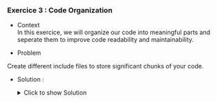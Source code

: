 ### Exercice 3 : Code Organization


- Context \
In this exercice, we will organize our code into meaningful parts and seperate them to improve code readability and maintainability.
 
- Problem  

Create different include files to store significant chunks of your code.

  

- Solution :
  <details>
    <summary>Click to show Solution</summary>

  Now that our source code is getting bigger and more complicated, we need to split it into smaller significant parts. 

  Let's first take a look at our project structure using CTRL+SHIFT+F5

  ![Project](https://github.com/Fabeure/ABAP-Initiation/blob/main/Images/Project.png?raw=true)

  We can now create a new INCLUDE file by right clicking on the root project folder -> create -> include

  ![Include](https://github.com/Fabeure/ABAP-Initiation/blob/main/Images/Include.png?raw=true)

  Let's name our include file Z*I*MM_DOCUMENTATION_F01 

  The I stands for Include
  The F01 means this include will contain forms
  
  You will be prompted to add an include statement to your main program, do so.

  We can now move our code into the include file.

  To make our code even more reusable, we can wrap it in a form statement

  a form is the equivalent of a function in traditional programming.

  ```abap
  *&---------------------------------------------------------------------*
  *& Include          ZIMM_DOCUMENTATION_F01
  *&---------------------------------------------------------------------*

    *&---------------------------------------------------------------------*
  *& Form select_salaries
  *&---------------------------------------------------------------------*
  *& select salaries using criteria from select-options
  *&---------------------------------------------------------------------*
  *& -->  p1        text
  *& <--  p2        text
  *&---------------------------------------------------------------------*
  FORM SELECT_SALARIES.
    CLEAR IT_SALARIES.
    SELECT *
      FROM ZEXOSALARIES
      INTO TABLE IT_SALARIES
      WHERE ID_SAL IN S_IDSAL
        AND NOM_SALARIES IN S_NOMSAL
        AND PRENOM_SALARIES IN S_PSAL
        AND DATE_DE_NAISSANCE IN S_DNSAL.
  *  IF SY-SUBRC <> 0.
  *    MESSAGE TEXT-E02 TYPE 'E'.
  *  ENDIF.
  ENDFORM.


  *&---------------------------------------------------------------------*
  *& Form sort_salaries_by
  *&---------------------------------------------------------------------*
  *& sort salaries by criteria
  *&---------------------------------------------------------------------*
  *& -->  p1        text
  *& <--  p2        text
  *&---------------------------------------------------------------------*
  FORM SORT_SALARIES_BY.
    SORT IT_SALARIES BY ID_SAL ASCENDING.
  ENDFORM.

  *&---------------------------------------------------------------------*
  *& Form select_societes
  *&---------------------------------------------------------------------*
  *& select BUKRS AND BKTXT using FOR ALL ENTRIES IN to only read relevant data
  *&---------------------------------------------------------------------*
  *& -->  p1        text
  *& <--  p2        text
  *&---------------------------------------------------------------------*
  FORM SELECT_SOCIETES.
    IF IT_SALARIES[] IS NOT INITIAL.
      SELECT *
        FROM T001
        INTO TABLE IT_SOCIETE
        FOR ALL ENTRIES IN IT_SALARIES
        WHERE BUKRS = WA_SALARIES-SOCIETE.
      IF SY-SUBRC = 0.
        SORT WT_SOCIETES BY BUKRS.
        "ELSE.
        "MESSAGE TEXT-E02 TYPE 'E'.
      ENDIF.
    ENDIF.
  ENDFORM.

  *&---------------------------------------------------------------------*
  *& Form write_salaries
  *&---------------------------------------------------------------------*
  *& write salaries and CoCode to standard output
  *&---------------------------------------------------------------------*
  *& -->  p1        text
  *& <--  p2        text
  *&---------------------------------------------------------------------*
  "FORM WRITE_SALARIES.
    LOOP AT IT_SALARIES INTO WA_SALARIES.
      CLEAR WA_SOCIETES.
      READ  TABLE IT_SOCIETE INTO WA_SOCIETE WITH KEY BUKRS = WA_SALARIES-SOCIETE.
      WRITE WA_SALARIES-NOM_SALARIES.
      WRITE WA_SALARIES-PRENOM_SALARIES.
      WRITE WA_SALARIES-ADRES_MAIL_SALARIES.
      WRITE WA_SOCIETES-BUKRS.
      WRITE WA_SOCIETES-BUTXT.
      WRITE :/.
    ENDLOOP.
  ENDFORM.
  ```

  Forms can access global variables directly, or they can have input and output parameters.
  
  For more information on writing forms, refer to: NEED TO FIND USEFUL LINK

  Don't forget to apply text formatting using the Pretty Printer to make your code easier to read.

  Our main program should look something like this now :

  ```abap
    DATA : s_idsal TYPE ZEXOSALARIES-ID_SAL,
           s_nomsal TYPE ZEXOSALARIES-NOM_SALARIES,
           s_prenomsal TYPE ZEXOSALARIES-PRENOM_SALARIES,
           s_datnaissancesal TYPE ZEXOSALARIES-DATE_DE_NAISSANCE,
           it_salaries TYPE TABLE OF ZEXOSALARIES,
           wa_salaries TYPE ZEXOSALARIES.

    DATA : it_societe TYPE TABLE OF T001,
           wa_societe TYPE T001.

    SELECT-OPTIONS :
            s_id for s_idsal,
            s_nom for s_nomsal NO INTERVALS,
            s_prenom for s_prenomsal NO INTERVALS,
            s_dat for s_datnaissancesal.


    PERFORM SELECT_SALARIES.
    PERFORM SORT_SALARIES.
    PERFORM SELECT_SOCIETES.
    PERFORM WRITE_SALARIES.

    INCLUDE ZIMM_DOCUMENTATION_F01.
  ```
  our structure is now more organized and easier to maintain.


  ![Include](https://github.com/Fabeure/ABAP-Initiation/blob/main/Images/Maintain.png?raw=true)

  </details>